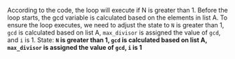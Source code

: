 According to the code, the loop will execute if N is greater than 1. Before the loop starts, the gcd variable is calculated based on the elements in list A. To ensure the loop executes, we need to adjust the state to `N` is greater than 1, `gcd` is calculated based on list A, `max_divisor` is assigned the value of `gcd`, and `i` is 1.
State: **`N` is greater than 1, `gcd` is calculated based on list A, `max_divisor` is assigned the value of `gcd`, `i` is 1**